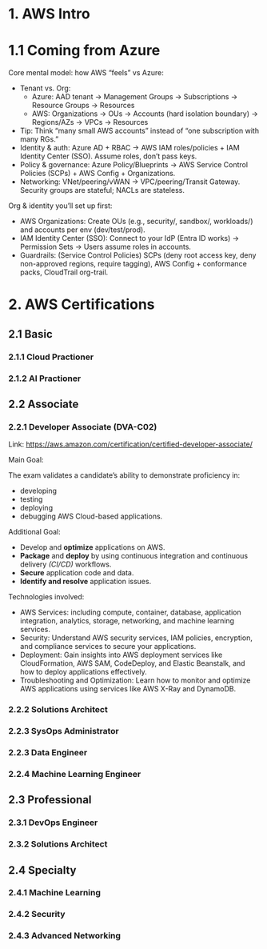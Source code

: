 

# 1. AWS Intro


# 1.1 Coming from Azure

Core mental model: how AWS “feels” vs Azure:

- Tenant vs. Org:
  - Azure: AAD tenant → Management Groups → Subscriptions → Resource Groups → Resources
  - AWS: Organizations → OUs → Accounts (hard isolation boundary) → Regions/AZs → VPCs → Resources
- Tip: Think “many small AWS accounts” instead of “one subscription with many RGs.”
- Identity & auth: Azure AD + RBAC → AWS IAM roles/policies + IAM Identity Center (SSO). Assume roles, don’t pass keys.
- Policy & governance: Azure Policy/Blueprints → AWS Service Control Policies (SCPs) + AWS Config + Organizations.
- Networking: VNet/peering/vWAN → VPC/peering/Transit Gateway. Security groups are stateful; NACLs are stateless.

Org & identity you’ll set up first:

- AWS Organizations: Create OUs (e.g., security/, sandbox/, workloads/) and accounts per env (dev/test/prod).
- IAM Identity Center (SSO): Connect to your IdP (Entra ID works) → Permission Sets → Users assume roles in accounts.
- Guardrails: (Service Control Policies) SCPs (deny root access key, deny non-approved regions, require tagging), AWS Config + conformance packs, CloudTrail org-trail.

# 2. AWS Certifications

## 2.1 Basic

### 2.1.1 Cloud Practioner

### 2.1.2 AI Practioner

## 2.2 Associate

### 2.2.1 Developer Associate (DVA-C02) 

Link: https://aws.amazon.com/certification/certified-developer-associate/

Main Goal:

The exam validates a candidate’s ability to demonstrate proficiency in:
- developing
- testing
- deploying
- debugging AWS Cloud-based applications. 

Additional Goal:
- Develop and **optimize** applications on AWS.
- **Package** and **deploy** by using continuous integration and continuous delivery *(CI/CD)* workflows.
- **Secure** application code and data.
- **Identify and resolve** application issues. 

Technologies involved:

- AWS Services: including compute, container, database, application integration, analytics, storage, networking, and machine learning services.
- Security: Understand AWS security services, IAM policies, encryption, and compliance services to secure your applications.
- Deployment: Gain insights into AWS deployment services like CloudFormation, AWS SAM, CodeDeploy, and Elastic Beanstalk, and how to deploy applications effectively.
- Troubleshooting and Optimization: Learn how to monitor and optimize AWS applications using services like AWS X-Ray and DynamoDB.

### 2.2.2 Solutions Architect

### 2.2.3 SysOps Administrator

### 2.2.3 Data Engineer

### 2.2.4 Machine Learning Engineer

## 2.3 Professional

### 2.3.1 DevOps Engineer

### 2.3.2 Solutions Architect

## 2.4 Specialty

### 2.4.1 Machine Learning

### 2.4.2 Security

### 2.4.3 Advanced Networking




